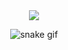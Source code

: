 
<div align="center">
<a href = "https://www.acmicpc.net/user/dlclfh">
    <img src = "http://mazassumnida.wtf/api/v2/generate_badge?boj=dlclfh">
</a>
    
![snake gif](https://github.com/dlclfh0404/dlclfh0404/blob/output/github-contribution-grid-snake.gif)
    

</div>
